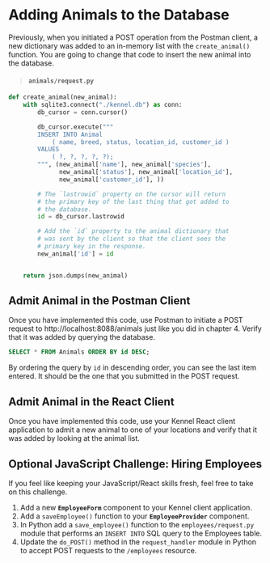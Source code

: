 # Adding Animals to the Database


Previously, when you initiated a POST operation from the Postman client, a new dictionary was added to an in-memory list with the `create_animal()` function. You are going to change that code to insert the new animal into the database.

> #### `animals/request.py`

```py
def create_animal(new_animal):
    with sqlite3.connect("./kennel.db") as conn:
        db_cursor = conn.cursor()

        db_cursor.execute("""
        INSERT INTO Animal
            ( name, breed, status, location_id, customer_id )
        VALUES
            ( ?, ?, ?, ?, ?);
        """, (new_animal['name'], new_animal['species'],
              new_animal['status'], new_animal['location_id'],
              new_animal['customer_id'], ))

        # The `lastrowid` property on the cursor will return
        # the primary key of the last thing that got added to
        # the database.
        id = db_cursor.lastrowid

        # Add the `id` property to the animal dictionary that
        # was sent by the client so that the client sees the
        # primary key in the response.
        new_animal['id'] = id


    return json.dumps(new_animal)
```

## Admit Animal in the Postman Client

Once you have implemented this code, use Postman to initiate a POST request to http://localhost:8088/animals just like you did in chapter 4. Verify that it was added by querying the database.

```sql
SELECT * FROM Animals ORDER BY id DESC;
```

By ordering the query by `id` in descending order, you can see the last item entered. It should be the one that you submitted in the POST request.

## Admit Animal in the React Client

Once you have implemented this code, use your Kennel React client application to admit a new animal to one of your locations and verify that it was added by looking at the animal list.

## Optional JavaScript Challenge: Hiring Employees

If you feel like keeping your JavaScript/React skills fresh, feel free to take on this challenge.

1. Add a new **`EmployeeForm`** component to your Kennel client application.
1. Add a `saveEmployee()` function to your **`EmployeeProvider`** component.
1. In Python add a `save_employee()` function to the `employees/request.py` module that performs an `INSERT INTO` SQL query to the Employees table.
1. Update the `do_POST()` method in the `request_handler` module in Python to accept POST requests to the `/employees` resource.